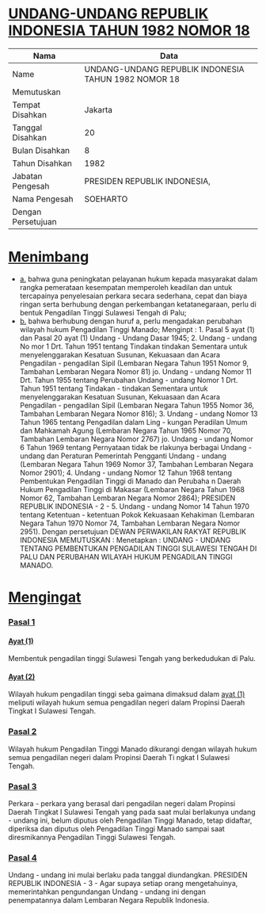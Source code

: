 # [UNDANG-UNDANG REPUBLIK INDONESIA TAHUN 1982 NOMOR 18](http://example.org/legal/document/uu/1982/18)

| Nama | Data |
| ------ | ----- |
|Name|UNDANG-UNDANG REPUBLIK INDONESIA TAHUN 1982 NOMOR 18|
|Memutuskan||
|Tempat Disahkan|Jakarta|
|Tanggal Disahkan|20|
|Bulan Disahkan|8|
|Tahun Disahkan|1982|
|Jabatan Pengesah|PRESIDEN REPUBLIK INDONESIA,|
|Nama Pengesah|SOEHARTO|
|Dengan Persetujuan||
# [Menimbang](http://example.org/legal/document/uu/1982/18/menimbang)

* [a.](http://example.org/legal/document/uu/1982/18/menimbang/point/a) bahwa guna peningkatan pelayanan hukum kepada masyarakat dalam rangka pemerataan kesempatan memperoleh keadilan dan untuk tercapainya penyelesaian perkara secara sederhana, cepat dan biaya ringan serta berhubung dengan perkembangan ketatanegaraan, perlu di bentuk Pengadilan Tinggi Sulawesi Tengah di Palu;
* [b.](http://example.org/legal/document/uu/1982/18/menimbang/point/b) bahwa berhubung dengan huruf a, perlu mengadakan perubahan wilayah hukum Pengadilan Tinggi Manado; Menginpt : 1. Pasal 5 ayat (1) dan Pasal 20 ayat (1) Undang - Undang Dasar 1945; 2. Undang - undang No mor 1 Drt. Tahun 1951 tentang Tindakan tindakan Sementara untuk menyelenggarakan Kesatuan Susunan, Kekuasaan dan Acara Pengadilan - pengadilan Sipil (Lembaran Negara Tahun 1951 Nomor 9, Tambahan Lembaran Negara Nomor 81) jo. Undang - undang Nomor 11 Drt. Tahun 1955 tentang Perubahan Undang - undang Nomor 1 Drt. Tahun 1951 tentang Tindakan - tindakan Sementara untuk menyelenggarakan Kesatuan Susunan, Kekuasaan dan Acara Pengadilan - pengadilan Sipil (Lembaran Negara Tahun 1955 Nomor 36, Tambahan Lembaran Negara Nomor 816); 3. Undang - undang Nomor 13 Tahun 1965 tentang Pengadilan dalam Ling - kungan Peradilan Umum dan Mahkamah Agung (Lembaran Negara Tahun 1965 Nomor 70, Tambahan Lembaran Negara Nomor 2767) jo. Undang - undang Nomor 6 Tahun 1969 tentang Pernyataan tidak be rlakunya berbagai Undang - undang dan Peraturan Pemerintah Pengganti Undang - undang (Lembaran Negara Tahun 1969 Nomor 37, Tambahan Lembaran Negara Nomor 2901); 4. Undang - undang Nomor 12 Tahun 1968 tentang Pembentukan Pengadilan Tinggi di Manado dan Perubaha n Daerah Hukum Pengadilan Tinggi di Makasar (Lembaran Negara Tahun 1968 Nomor 62, Tambahan Lembaran Negara Nomor 2864); PRESIDEN REPUBLIK INDONESIA - 2 - 5. Undang - undang Nomor 14 Tahun 1970 tentang Ketentuan - ketentuan Pokok Kekuasaan Kehakiman (Lembaran Negara Tahun 1970 Nomor 74, Tambahan Lembaran Negara Nomor 2951). Dengan persetujuan DEWAN PERWAKILAN RAKYAT REPUBLIK INDONESIA MEMUTUSKAN : Menetapkan : UNDANG - UNDANG TENTANG PEMBENTUKAN PENGADILAN TINGGI SULAWESI TENGAH DI PALU DAN PERUBAHAN WILAYAH HUKUM PENGADILAN TINGGI MANADO.
# [Mengingat](http://example.org/legal/document/uu/1982/18/mengingat)


### [Pasal 1](http://example.org/legal/document/uu/1982/18/pasal/0001)

#### [Ayat (1)](http://example.org/legal/document/uu/1982/18/pasal/0001/version/19820820/ayat/0001)
Membentuk pengadilan tinggi Sulawesi Tengah yang berkedudukan di Palu.

#### [Ayat (2)](http://example.org/legal/document/uu/1982/18/pasal/0001/version/19820820/ayat/0002)
Wilayah hukum pengadilan tinggi seba gaimana dimaksud dalam [ayat (1)](http://example.org/legal/document/uu/1982/18/pasal/0001/version/19820820/ayat/0001) meliputi wilayah hukum semua pengadilan negeri dalam Propinsi Daerah Tingkat I Sulawesi Tengah.


### [Pasal 2](http://example.org/legal/document/uu/1982/18/pasal/0002)
Wilayah hukum Pengadilan Tinggi Manado dikurangi dengan wilayah hukum semua pengadilan negeri dalam Propinsi Daerah Ti ngkat I Sulawesi Tengah.


### [Pasal 3](http://example.org/legal/document/uu/1982/18/pasal/0003)
Perkara - perkara yang berasal dari pengadilan negeri dalam Propinsi Daerah Tingkat I Sulawesi Tengah yang pada saat mulai berlakunya undang - undang ini, belum diputus oleh Pengadilan Tinggi Manado, tetap didaftar, diperiksa dan diputus oleh Pengadilan Tinggi Manado sampai saat diresmikannya Pengadilan Tinggi Sulawesi Tengah.


### [Pasal 4](http://example.org/legal/document/uu/1982/18/pasal/0004)
Undang - undang ini mulai berlaku pada tanggal diundangkan. PRESIDEN REPUBLIK INDONESIA - 3 - Agar supaya setiap orang mengetahuinya, memerintahkan pengundangan Undang - undang ini dengan penempatannya dalam Lembaran Negara Republik Indonesia.
